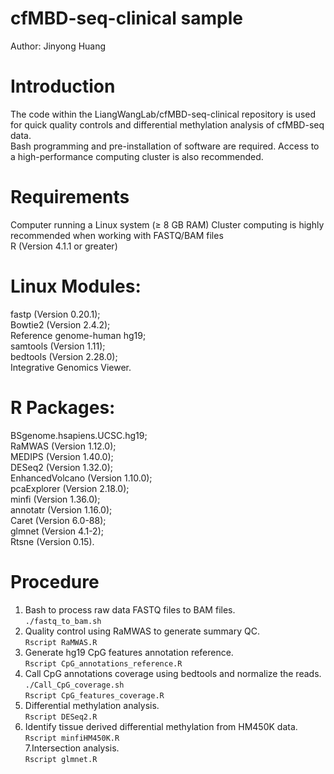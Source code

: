 # cfMBD-seq-clinical sample
Author: Jinyong Huang
# Introduction
The code within the LiangWangLab/cfMBD-seq-clinical repository is used for quick quality controls and differential methylation analysis of cfMBD-seq data.  
Bash programming and pre-installation of software are required. Access to a high-performance computing cluster is also recommended. 
# Requirements
Computer running a Linux system (≥ 8 GB RAM) Cluster computing is highly recommended when working with FASTQ/BAM files  
R (Version 4.1.1 or greater) 
# Linux Modules: 
fastp (Version 0.20.1);  
Bowtie2 (Version 2.4.2);   
Reference genome-human hg19;   
samtools (Version 1.11);   
bedtools (Version 2.28.0);   
Integrative Genomics Viewer.
# R Packages: 
BSgenome.hsapiens.UCSC.hg19;   
RaMWAS (Version 1.12.0);   
MEDIPS (Version 1.40.0);  
DESeq2 (Version 1.32.0);  
EnhancedVolcano (Version 1.10.0);  
pcaExplorer (Version 2.18.0);  
minfi (Version 1.36.0);  
annotatr (Version 1.16.0);  
Caret (Version 6.0-88);  
glmnet (Version 4.1-2);  
Rtsne (Version 0.15).
# Procedure
1. Bash to process raw data FASTQ files to BAM files.  
```./fastq_to_bam.sh```  
2. Quality control using RaMWAS to generate summary QC.  
```Rscript RaMWAS.R```    
3. Generate hg19 CpG features annotation reference.  
```Rscript CpG_annotations_reference.R```  
4. Call CpG annotations coverage using bedtools and normalize the reads.   
```./Call_CpG_coverage.sh```  
```Rscript CpG_features_coverage.R```  
5. Differential methylation analysis.  
```Rscript DESeq2.R```   
6. Identify tissue derived differential methylation from HM450K data.  
```Rscript minfiHM450K.R```  
7.Intersection analysis.  
```Rscript glmnet.R```   
